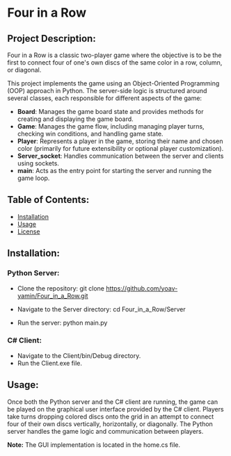 # Four in a Row

## Project Description:
Four in a Row is a classic two-player game where the objective is to be the first to connect four of one's own discs of the same color in a row, column, or diagonal.

This project implements the game using an Object-Oriented Programming (OOP) approach in Python. The server-side logic is structured around several classes, each responsible for different aspects of the game:

- **Board**: Manages the game board state and provides methods for creating and displaying the game board.
- **Game**: Manages the game flow, including managing player turns, checking win conditions, and handling game state.
- **Player**: Represents a player in the game, storing their name and chosen color (primarily for future extensibility or optional player customization).
- **Server_socket**: Handles communication between the server and clients using sockets.
- **main**: Acts as the entry point for starting the server and running the game loop.

## Table of Contents:
- [Installation](#installation)
- [Usage](#usage)
- [License](#license)

## Installation:

### Python Server:
- Clone the repository:
 git clone https://github.com/yoav-yamin/Four_in_a_Row.git

- Navigate to the Server directory:
  cd Four_in_a_Row/Server
- Run the server:
  python main.py

### C# Client:
- Navigate to the Client/bin/Debug directory.
- Run the Client.exe file.

## Usage:
Once both the Python server and the C# client are running, the game can be played on the graphical user interface provided by the C# client. Players take turns dropping colored discs onto the grid in an attempt to connect four of their own discs vertically, horizontally, or diagonally. The Python server handles the game logic and communication between players.

**Note:** The GUI implementation is located in the home.cs file.
